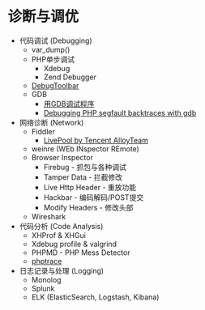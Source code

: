 # 诊断与调优

* 代码调试 (Debugging)
    * var_dump()
    * PHP单步调试
        * Xdebug
        * Zend Debugger
    * [DebugToolbar](http://phpdebugbar.com/)
    * GDB
        * [用GDB调试程序](http://wiki.ubuntu.org.cn/index.php?title=%E7%94%A8GDB%E8%B0%83%E8%AF%95%E7%A8%8B%E5%BA%8F)
        * [Debugging PHP segfault backtraces with gdb](http://www.robertames.com/blog.cgi/entries/debugging-php-segfault-backtraces-with-gdb.html)
* 网络诊断 (Network)
    * Fiddler
        * [LivePool by Tencent AlloyTeam](http://rehorn.github.io/livepool/)
    * weinre (WEb INspector REmote)
    * Browser Inspector
        * Firebug - 抓包与各种调试
        * Tamper Data - 拦截修改
        * Live Http Header - 重放功能
        * Hackbar - 编码解码/POST提交
        * Modify Headers - 修改头部
    * Wireshark
* 代码分析 (Code Analysis)
    * XHProf & XHGui
    * Xdebug profile & valgrind
    * PHPMD - PHP Mess Detector
    * [phptrace](https://github.com/Qihoo360/phptrace)
* 日志记录与处理 (Logging)
    * Monolog
    * Splunk
    * ELK (ElasticSearch, Logstash, Kibana)

